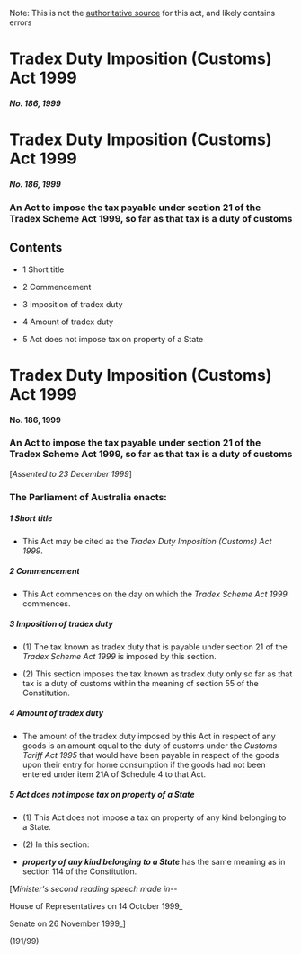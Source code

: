 Note: This is not the [authoritative source](https://www.comlaw.gov.au/Details/C2004C01090) for this act, and likely contains errors

# Tradex Duty Imposition (Customs) Act 1999

##### No. 186, 1999

# Tradex Duty Imposition (Customs) Act 1999

##### No. 186, 1999

### An Act to impose the tax payable under section 21 of the Tradex Scheme Act 1999, so far as that tax is a duty of customs

## Contents

   * 1 Short title 

   * 2 Commencement 

   * 3 Imposition of tradex duty 

   * 4 Amount of tradex duty 

   * 5 Act does not impose tax on property of a State 

# Tradex Duty Imposition (Customs) Act 1999

#### No. 186, 1999

### An Act to impose the tax payable under section 21 of the Tradex Scheme Act 1999, so far as that tax is a duty of customs

[_Assented to 23 December 1999_]

### The Parliament of Australia enacts: 

##### 1  Short title

  * This Act may be cited as the _Tradex Duty Imposition (Customs) Act 1999_.

##### 2  Commencement

  * This Act commences on the day on which the _Tradex Scheme Act 1999_ commences.

##### 3  Imposition of tradex duty

  * (1) The tax known as tradex duty that is payable under section 21 of the _Tradex Scheme Act 1999_ is imposed by this section.

  * (2) This section imposes the tax known as tradex duty only so far as that tax is a duty of customs within the meaning of section 55 of the Constitution.

##### 4  Amount of tradex duty

  * The amount of the tradex duty imposed by this Act in respect of any goods is an amount equal to the duty of customs under the _Customs Tariff Act 1995_ that would have been payable in respect of the goods upon their entry for home consumption if the goods had not been entered under item 21A of Schedule 4 to that Act.

##### 5  Act does not impose tax on property of a State

  * (1) This Act does not impose a tax on property of any kind belonging to a State.

  * (2) In this section:

  * **_property of any kind belonging to a State_** has the same meaning as in section 114 of the Constitution.

[_Minister's second reading speech made in--_

House of Representatives on 14 October 1999_

Senate on 26 November 1999_]

(191/99)

